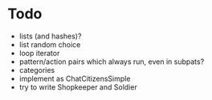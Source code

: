 # Todo
- lists (and hashes)?
- list random choice
- loop iterator
- pattern/action pairs which always run, even in subpats?
- categories
- implement as ChatCitizensSimple
- try to write Shopkeeper and Soldier
